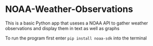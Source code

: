 # NOAA-Weather-Observations

This is a basic Python app that useses a NOAA API to gather weather observations and display them in text as well as graphs

To run the program first enter `pip install noaa-sdk` into the terminal
